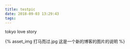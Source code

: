 ```yaml
---
title: testpic
date: 2018-09-03 13:29:43
tags:
---
```

tokyo love story 

{% asset_img 打马而过.jpg 这是一个新的博客的图片的说明 %}